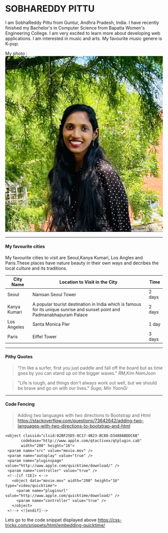 # SOBHAREDDY PITTU


I am SobhaReddy Pittu from Guntur, Andhra Pradesh, India. I have recently finished my Bachelor's in Computer Science from Bapatla Women's Engineering College. I am very excited to learn more about developing web applications. I am interested in music and arts. My favourite music genere is K-pop.

My photo : ![pic](MyImage.jpeg)


---

#### My favourite cities

My favourite cities to visit are Seoul,Kanya Kumari, Los Angles and Paris.These places have nature beauty in their own ways and decribes the local culture and its traditions.

|City Name | Location to Visit in the City| Time|
|--- | --- |--- |
| Seoul | Namsan Seoul Tower | 2 days |
| Kanya Kumari | A popular tourist destination in India which is famous for its unique sunrise and sunset point and Padmanabhapuram Palace | 2 days |
| Los Angeles | Santa Monica Pier | 1 day |
| Paris | Eiffel Tower | 3 days |


---

#### Pithy Quotes

> "I’m like a surfer, first you just paddle and fall off the board but as time goes by you can stand up on the bigger waves."  *RM,Kim NamJoon*

> "Life is tough, and things don't always work out well, but we should be brave and go on with our lives."   *Suga, Min YoonGi*


---

#### Code Fencing

>Adding two languages with two directions to Bootstrap and Html <https://stackoverflow.com/questions/73642642/adding-two-languages-with-two-directions-to-bootstrap-and-html>


```
<object classid="clsid:02BF25D5-8C17-4B23-BC80-D3488ABDDC6B"
       codebase="http://www.apple.com/qtactivex/qtplugin.cab"
       width="200" height="16">
 <param name="src" value="movie.mov" />
 <param name="autoplay" value="true" />
 <param name="pluginspage" value="http://www.apple.com/quicktime/download/" />
 <param name="controller" value="true" />
 <!--[if !IE]> <-->
   <object data="movie.mov" width="200" height="16" type="video/quicktime">
     <param name="pluginurl" value="http://www.apple.com/quicktime/download/" />
     <param name="controller" value="true" />
   </object>
 <!--> <![endif]-->
 ```
 Lets go to the code snippet displayed above <https://css-tricks.com/snippets/html/embedding-quicktime/>
